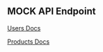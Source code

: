 ## MOCK API Endpoint

[Users Docs](https://dummyjson.com/docs/users)

[Products Docs](https://dummyjson.com/docs/products)
